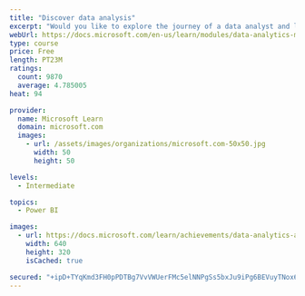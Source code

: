 ```yaml
---
title: "Discover data analysis"
excerpt: "Would you like to explore the journey of a data analyst and learn how a data analyst tells a story with data? In this module, you will explore the different roles in data and learn the different tasks of a data analyst."
webUrl: https://docs.microsoft.com/en-us/learn/modules/data-analytics-microsoft/
type: course
price: Free
length: PT23M
ratings:
  count: 9870
  average: 4.785005
heat: 94

provider:
  name: Microsoft Learn
  domain: microsoft.com
  images:
    - url: /assets/images/organizations/microsoft.com-50x50.jpg
      width: 50
      height: 50

levels:
  - Intermediate

topics:
  - Power BI

images:
  - url: https://docs.microsoft.com/learn/achievements/data-analytics-and-microsoft-social.png
    width: 640
    height: 320
    isCached: true

secured: "+ipD+TYqKmd3FH0pPDTBg7VvVWUerFMc5elNNPgSs5bxJu9iPg6BEVuyTNox6Pwaz2XSM42yxJUko0GCbsUDFa0WfkgA77bns1jZdLi9YgwN+FsDRsVdsoFwWNVzqO9TICn+hxu+8XnlGcdSvwM0+3f+iUo1if1j3zEoxp5PPgKGI5v98vfsS7kmuIi2YtVfNJ0bFou2KZ9H3r/WHToM73LyUymNAbKFtJZcRCulRffHn9q8ElQuHQKgTevGWGSpStz7qtHEi/Bd0mRwUEFZRudrAjVYQTeE6ayFkugSM874yxZZ/MXfncYkEMaUFBWwGFb+KPwlYBvkKLZMjlwon4ORgPU5C7T9/dmrrpwAJUTU52owTQdQOgOlowEv2jS0om7R1jsjUmg8v6ABs2COPb0vcnTRAP12AZb6h/J6WME=;1cy6ef4KT0Is5SpNzCndHA=="
---
```


